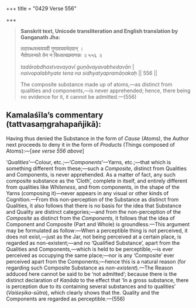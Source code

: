 +++
title = "0429 Verse 556"

+++
> **Sanskrit text, Unicode transliteration and English translation by Ganganath Jha:** 
>
> तदारब्धस्त्ववयवी गुणावयवभेदवान् ।  
> नैवोपलभ्यते तेन न सिध्यत्यप्रमाणकः ॥ ५५६ ॥ 
>
> *tadārabdhastvavayavī guṇāvayavabhedavān* \|  
> *naivopalabhyate tena na sidhyatyapramāṇakaḥ* \|\| 556 \|\| 
>
> The composite substance made up of atoms,—as distinct from qualities and components,—is never apprehended; hence, there being no evidence for it, it cannot be admitted.—(556)



## Kamalaśīla’s commentary (tattvasaṃgrahapañjikā):

Having thus denied the Substance in the form of *Cause* (Atoms), the Author next proceeds to deny it in the form of *Products* (Things composed of Atoms):—[*see verse 556 above*]

‘*Qualities*’—Colour, etc.;—‘*Components*’—Yarns, etc.;—that which is something different from these;—such a *Composite*, distinct from Qualities and Components, is never apprehended. As a matter of fact, any such composite substance as the ‘Cloth’, complete in itself, and entirely different from qualities like *Whiteness*, and from components, in the shape of the Yarns (composing it)—never appears in any visual or other kinds of Cognition.—From this non-perception of the Substance as distinct from Qualities, it also follows that there is no basis for the idea that Substance and Quality are distinct categories;—and from the non-perception of the *Composite* as distinct from the *Components*, it follows that the idea of Component and Composite (Part and Whole) is groundless.—This argument may be formulated as follow:—When a perceptible thing is not perceived, it does not exist,—just as the Jar, not being perceived at a certain place, is regarded as non-existent;—and no ‘Qualified Substance’, apart from the Qualities and Components,—which is held to be perceptible,—is ever perceived as occupying the same place;—nor is any ‘Composite’ ever perceived apart from the Components;—hence this is a natural reason (for regarding such Composite Substance as *non-existent*).—The Reason adduced here cannot be said to be ‘not admitted’; because there is the distinct declaration of *Kaṇāda* to the effect that ‘In a gross substance, there is perception due to its containing several substances and to qualities’ (*Vaiśeṣika-sūtra*), which clearly shows that the. Quality and the Components are regarded as perceptible.—(556)


